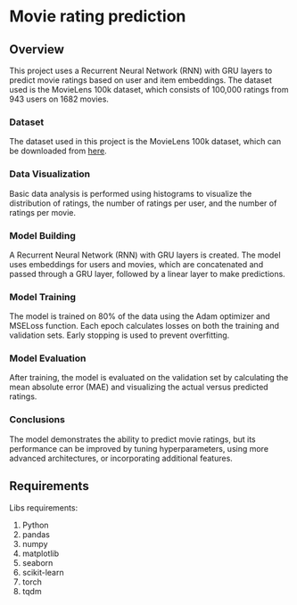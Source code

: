 # Movie rating prediction
## Overview
This project uses a Recurrent Neural Network (RNN) with GRU layers to predict movie ratings based on user and item embeddings. The dataset used is the MovieLens 100k dataset, which consists of 100,000 ratings from 943 users on 1682 movies.
### Dataset
The dataset used in this project is the MovieLens 100k dataset, which can be downloaded from [here](https://files.grouplens.org/datasets/movielens/ml-100k/u.data).
### Data Visualization
Basic data analysis is performed using histograms to visualize the distribution of ratings, the number of ratings per user, and the number of ratings per movie.
### Model Building
A Recurrent Neural Network (RNN) with GRU layers is created. The model uses embeddings for users and movies, which are concatenated and passed through a GRU layer, followed by a linear layer to make predictions.
### Model Training
The model is trained on 80% of the data using the Adam optimizer and MSELoss function. Each epoch calculates losses on both the training and validation sets. Early stopping is used to prevent overfitting.
### Model Evaluation
After training, the model is evaluated on the validation set by calculating the mean absolute error (MAE) and visualizing the actual versus predicted ratings.
### Conclusions
The model demonstrates the ability to predict movie ratings, but its performance can be improved by tuning hyperparameters, using more advanced architectures, or incorporating additional features.
## Requirements
Libs requirements:
1. Python 
2. pandas
3. numpy
4. matplotlib
5. seaborn
6. scikit-learn
7. torch
8. tqdm







